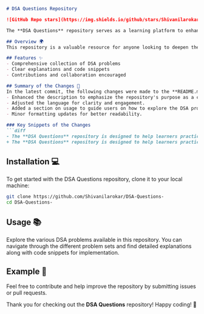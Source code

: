 ```markdown
# DSA Questions Repository

![GitHub Repo stars](https://img.shields.io/github/stars/Shivanilarokar/DSA-Questions-) ![GitHub forks](https://img.shields.io/github/forks/Shivanilarokar/DSA-Questions-) ![GitHub issues](https://img.shields.io/github/issues/Shivanilarokar/DSA-Questions-) 

The **DSA Questions** repository serves as a learning platform to enhance your algorithmic skills and improve your understanding of Data Structures and Algorithms (DSA). This repository provides a comprehensive collection of DSA problems with examples and code snippets for practical understanding. Contributions are welcome!

## Overview 🌍
This repository is a valuable resource for anyone looking to deepen their knowledge of Data Structures and Algorithms (DSA). It includes a variety of problems that cater to different levels of expertise, from beginners to advanced learners.

## Features ✨
- Comprehensive collection of DSA problems
- Clear explanations and code snippets
- Contributions and collaboration encouraged

## Summary of the Changes 📝
In the latest commit, the following changes were made to the **README.md** file:
- Enhanced the description to emphasize the repository's purpose as a comprehensive learning platform.
- Adjusted the language for clarity and engagement.
- Added a section on usage to guide users on how to explore the DSA problems.
- Minor formatting updates for better readability.

### Key Snippets of the Changes
```diff
- The **DSA Questions** repository is designed to help learners practice and master their algorithmic skills while improving their understanding of Data Structures and Algorithms (DSA). This repository serves as a comprehensive learning platform, providing a wide range of DSA problems with examples and code snippets for practical understanding. Contributions are welcome!
+ The **DSA Questions** repository is designed to help learners practice and master their algorithmic skills while improving their understanding of Data Structures and Algorithms (DSA). This repository serves as a comprehensive learning platform, providing a wide range of DSA problems with examples and code snippets for practical understanding. Contributions are welcome!
```

## Installation 💻
To get started with the DSA Questions repository, clone it to your local machine:
```bash
git clone https://github.com/Shivanilarokar/DSA-Questions-
cd DSA-Questions-
```

## Usage 📚
Explore the various DSA problems available in this repository. You can navigate through the different problem sets and find detailed explanations along with code snippets for implementation.

## Example 📖
Feel free to contribute and help improve the repository by submitting issues or pull requests.

Thank you for checking out the **DSA Questions** repository! Happy coding! 🎉
```